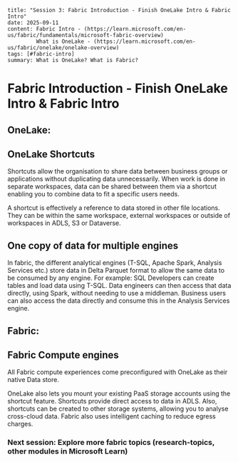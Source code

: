 ```
title: "Session 3: Fabric Introduction - Finish OneLake Intro & Fabric Intro"
date: 2025-09-11
content: Fabric Intro - (https://learn.microsoft.com/en-us/fabric/fundamentals/microsoft-fabric-overview)
         What is OneLake - (https://learn.microsoft.com/en-us/fabric/onelake/onelake-overview)
tags: [#fabric-intro]
summary: What is OneLake? What is Fabric?
```

# Fabric Introduction - Finish OneLake Intro & Fabric Intro

## **OneLake:**
## OneLake Shortcuts

Shortcuts allow the organisation to share data between business groups or applications without duplicating data unnecessarily. When work is done in separate workspaces, data can be shared between them via a shortcut enabling you to combine data to fit a specific users needs.

A shortcut is effectively a reference to data stored in other file locations. They can be within the same workspace, external workspaces or outside of workspaces in ADLS, S3 or Dataverse.

## One copy of data for multiple engines

In fabric, the different analytical engines (T-SQL, Apache Spark, Analysis Services etc.) store data in Delta Parquet format to allow the same data to be consumed by any engine. For example: SQL Developers can create tables and load data using T-SQL. Data engineers can then access that data directly, using Spark, without needing to use a middleman. Business users can also access the data directly and consume this in the Analysis Services engine. 

## **Fabric:** 
## Fabric Compute engines

All Fabric compute experiences come preconfigured with OneLake as their native Data store.

OneLake also lets you mount your existing PaaS storage accounts using the shortcut feature. Shortcuts provide direct access to data in ADLS. Also, shortcuts can be created to other storage systems, allowing you to analyse cross-cloud data. Fabric also uses intelligent caching to reduce egress charges.

### Next session: Explore more fabric topics (research-topics, other modules in Microsoft Learn)